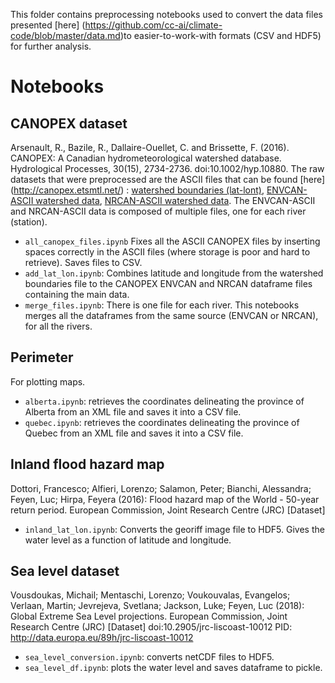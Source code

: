 This folder contains preprocessing notebooks used to convert the data files presented  [here] (https://github.com/cc-ai/climate-code/blob/master/data.md)to easier-to-work-with formats (CSV and HDF5) for further analysis.

# Notebooks


## CANOPEX dataset 
Arsenault, R., Bazile, R., Dallaire-Ouellet, C. and Brissette, F. (2016). CANOPEX: A Canadian hydrometeorological watershed database. Hydrological Processes, 30(15), 2734-2736. doi:10.1002/hyp.10880.
The raw datasets that were preprocessed are the ASCII files that can be found [here] (http://canopex.etsmtl.net/) : [watershed boundaries (lat-lont)](https://drive.google.com/open?id=0B60Gr-Pmo9yKRVBvVmRoQnJUeVE), [ENVCAN-ASCII watershed data](https://drive.google.com/open?id=0B60Gr-Pmo9yKbGdQQnBrYjE0Q2M), [NRCAN-ASCII watershed data](https://drive.google.com/open?id=0B60Gr-Pmo9yKeXkzUmN4c2JaR2s).
The ENVCAN-ASCII and NRCAN-ASCII data is composed of multiple files, one for each river (station).
* `all_canopex_files.ipynb` Fixes all the ASCII CANOPEX files by inserting spaces correctly in the ASCII files (where storage is poor and hard to retrieve). Saves files to CSV.
* `add_lat_lon.ipynb`: Combines latitude and longitude from the watershed boundaries file to the CANOPEX ENVCAN and NRCAN dataframe files containing the main data.
* `merge_files.ipynb`: There is one file for each river. This notebooks merges all the dataframes from the same source (ENVCAN or NRCAN), for all the rivers.

## Perimeter
For plotting maps.
* `alberta.ipynb`: retrieves the coordinates delineating the province of Alberta from an XML file and saves it into a CSV file.
* `quebec.ipynb`: retrieves the coordinates delineating the province of Quebec from an XML file and saves it into a CSV file.

## Inland flood hazard map
Dottori, Francesco; Alfieri, Lorenzo; Salamon, Peter; Bianchi, Alessandra; Feyen, Luc; Hirpa, Feyera (2016):  Flood hazard map of the World - 50-year return period. European Commission, Joint Research Centre (JRC) [Dataset] 
* `inland_lat_lon.ipynb`: Converts the georiff image file to HDF5. Gives the water level as a function of latitude and longitude.


## Sea level dataset
Vousdoukas, Michail; Mentaschi, Lorenzo; Voukouvalas, Evangelos; Verlaan, Martin; Jevrejeva, Svetlana; Jackson, Luke; Feyen, Luc (2018):  Global Extreme Sea Level projections. European Commission, Joint Research Centre (JRC) [Dataset] doi:10.2905/jrc-liscoast-10012 PID: http://data.europa.eu/89h/jrc-liscoast-10012
* `sea_level_conversion.ipynb`: converts netCDF files to HDF5.
* `sea_level_df.ipynb`: plots the water level and saves dataframe to pickle.
